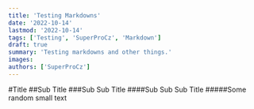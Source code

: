 ```yaml
---
title: 'Testing Markdowns'
date: '2022-10-14'
lastmod: '2022-10-14'
tags: ['Testing', 'SuperProCz', 'Markdown']
draft: true
summary: 'Testing markdowns and other things.'
images:
authors: ['SuperProCz']
---
```


#Title
##Sub Title
###Sub Sub Title
####Sub Sub Sub Title
#####Some random small text
